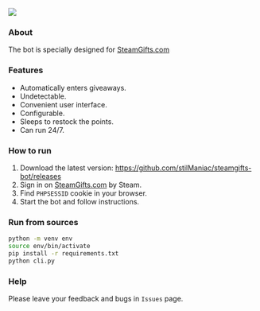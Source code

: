![](https://i.imgur.com/oCob3wQ.gif)

### About
The bot is specially designed for [SteamGifts.com](https://www.steamgifts.com/)

### Features
- Automatically enters giveaways.
- Undetectable.
- Сonvenient user interface.
- Сonfigurable.
- Sleeps to restock the points.
- Can run 24/7.

### How to run
1. Download the latest version: https://github.com/stilManiac/steamgifts-bot/releases
2. Sign in on [SteamGifts.com](https://www.steamgifts.com/) by Steam.
3. Find `PHPSESSID` cookie in your browser.
4. Start the bot and follow instructions.

### Run from sources
```bash
python -m venv env
source env/bin/activate
pip install -r requirements.txt
python cli.py
```

### Help
Please leave your feedback and bugs in `Issues` page.
